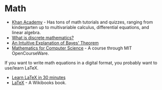 # Math

* [Khan Academy](https://www.khanacademy.org/math) - Has tons of math tutorials and quizzes, ranging from kindergarten up to multivariable calculus, differential equations, and linear algebra.
* [What is discrete mathematics?](https://en.wikipedia.org/wiki/Discrete_mathematics)
* [An Intuitive Explanation of Bayes' Theorem](http://yudkowsky.net/rational/bayes)
* [Mathematics for Computer Science](http://ocw.mit.edu/courses/electrical-engineering-and-computer-science/6-042j-mathematics-for-computer-science-fall-2010/) - A course through MIT OpenCourseWare.

If you want to write math equations in a digital format, you probably want to use/learn LaTeX.

* [Learn LaTeX in 30 minutes]( https://www.sharelatex.com/learn/Learn_LaTeX_in_30_minutes)
* [LaTeX](https://en.wikibooks.org/wiki/LaTeX) - A Wikibooks book.
